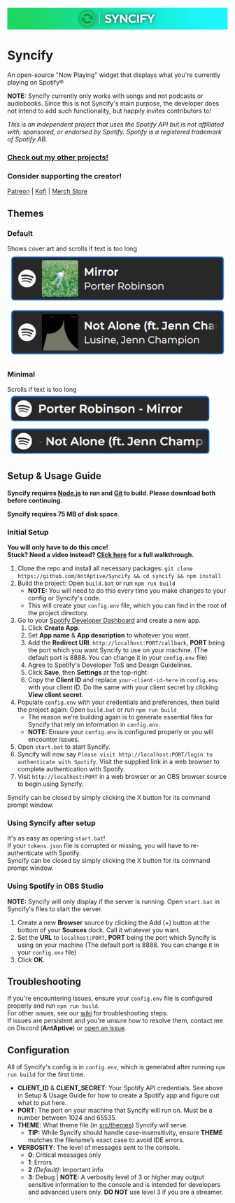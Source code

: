 ![Syncify Banner](/readme/SyncifyBanner.png)
# Syncify
An open-source "Now Playing" widget that displays what you're currently playing on Spotify®

**NOTE:** Syncify currently only works with songs and not podcasts or audiobooks. Since this is not Syncify's main purpose, the developer does not intend to add such functionality, but happily invites contributors to!

*This is an independent project that uses the Spotify API but is not affiliated with, sponsored, or endorsed by Spotify. Spotify is a registered trademark of Spotify AB.*

### [Check out my other projects!](https://antaptive.com/projects)

### Consider supporting the creator!
[Patreon](https://www.patreon.com/c/antaptive) | [Kofi](https://ko-fi.com/antaptive) | [Merch Store](http://shop.antaptive.com)


## Themes
### Default<br>
Shows cover art and scrolls if text is too long<br>
![Default Theme](/readme/DefaultExample.png)<br>![Default Theme](/readme/DefaultExample2.png)<br>

### Minimal<br>
Scrolls if text is too long<br>
![Minimal Theme](/readme/MinimalExample.png)<br>![Minimal Theme](/readme/MinimalExample2.png)<br>

## Setup & Usage Guide
**Syncify requires [Node.js](https://nodejs.org/en) to run and [Git](https://git-scm.com/downloads) to build. Please download both before continuing.**

**Syncify requires 75 MB of disk space**.

### Initial Setup
**You will only have to do this once!**<br/>
**Stuck? Need a video instead? [Click here](https://www.youtube.com/watch?v=1YG_Po0OduQ) for a full walkthrough.**
1. Clone the repo and install all necessary packages: `git clone https://github.com/AntAptive/Syncify && cd syncify && npm install`
2. Build the project: Open `build.bat` or run `npm run build`
    * **NOTE:** You will need to do this every time you make changes to your config or Syncify's code.
	* This will create your `config.env` file, which you can find in the root of the project directory.
3. Go to your [Spotify Developer Dashboard](https://developer.spotify.com/dashboard) and create a new app.
	1. Click **Create App**.
	2. Set **App name** & **App description** to whatever you want.
	3. Add the **Redirect URI**: `http://localhost:PORT/callback`, **PORT** being the port which you want Syncify to use on your machine. (The default port is 8888. You can change it in your `config.env` file)
	4. Agree to Spotify's Developer ToS and Design Guidelines.
	5. Click **Save**, then **Settings** at the top-right.
	6. Copy the **Client ID** and replace `your-client-id-here` in `config.env` with your client ID. Do the same with your client secret by clicking **View client secret**.
4. Populate `config.env` with your credentials and preferences, then build the project again: Open `build.bat` or run `npm run build`
    * The reason we're building again is to generate essential files for Syncify that rely on information in `config.env`.
	* **NOTE:** Ensure your `config.env` is configured properly or you will encounter issues.
5. Open `start.bat` to start Syncify.
6. Syncify will now say `Please visit http://localhost:PORT/login to authenticate with Spotify`. Visit the supplied link in a web browser to complete authentication with Spotify.
7. Visit `http://localhost:PORT` in a web browser or an OBS browser source to begin using Syncify.

Syncify can be closed by simply clicking the X button for its command prompt window.

### Using Syncify after setup
It's as easy as opening `start.bat`!<br/>
If your `tokens.json` file is corrupted or missing, you will have to re-authenticate with Spotify.<br/>
Syncify can be closed by simply clicking the X button for its command prompt window.

### Using Spotify in OBS Studio
**NOTE:** Syncify will only display if the server is running. Open `start.bat` in Syncify's files to start the server.
1. Create a new **Browser** source by clicking the Add (+) button at the bottom of your **Sources** dock. Call it whatever you want.
2. Set the **URL** to `localhost:PORT`, **PORT** being the port which Syncify is using on your machine (The default port is 8888. You can change it in your `config.env` file)
3. Click **OK**.

## Troubleshooting
If you're encountering issues, ensure your `config.env` file is configured properly and run `npm run build`.<br/>
For other issues, see our [wiki](https://github.com/AntAptive/Syncify/wiki/Troubleshooting) for troubleshooting steps.<br/>
If issues are persistent and you're unsure how to resolve them, contact me on Discord (**AntAptive**) or [open an issue](https://github.com/AntAptive/Syncify/issues/new).

## Configuration
All of Syncify's config is in `config.env`, which is generated after running `npm run build` for the first time.
* **CLIENT_ID** & **CLIENT_SECRET**: Your Spotify API credentials. See above in Setup & Usage Guide for how to create a Spotify app and figure out what to put here.
* **PORT**: The port on your machine that Syncify will run on. Must be a number between 1024 and 65535.
* **THEME**: What theme file (in [src/themes](/src/themes)) Syncify will serve.
    * **TIP:** While Syncify should handle case-insensitivity, ensure **THEME** matches the filename’s exact case to avoid IDE errors.
* **VERBOSITY**: The level of messages sent to the console. 
	* **0**: Critical messages only
    * **1**: Errors
	* **2** *(Default)*: Important info
	* **3**: Debug | **NOTE:** A verbosity level of 3 or higher may output sensitive information to the console and is intended for developers and advanced users only. **DO NOT** use level 3 if you are a streamer.